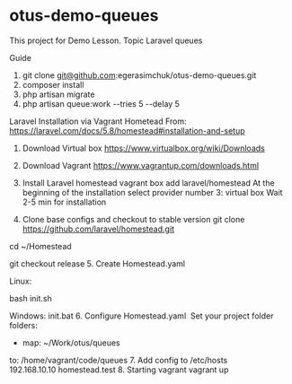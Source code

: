 # otus-demo-queues
This project for Demo Lesson. Topic Laravel queues

Guide
1. git clone git@github.com:egerasimchuk/otus-demo-queues.git
2. composer install
3. php artisan migrate
4. php artisan queue:work --tries 5 --delay 5

Laravel Installation via Vagrant Hometead
From: https://laravel.com/docs/5.8/homestead#installation-and-setup
1. Download Virtual box
https://www.virtualbox.org/wiki/Downloads
2. Download Vagrant
https://www.vagrantup.com/downloads.html
3. Install Laravel homestead
vagrant box add laravel/homestead
At the beginning of the installation select provider number 3: virtual box
Wait 2-5 min for installation

4. Clone base configs and checkout to stable version
git clone https://github.com/laravel/homestead.git 

cd ~/Homestead

git checkout release
5. Create Homestead.yaml

Linux:

bash init.sh

Windows:
init.bat
6. Configure Homestead.yaml 
Set  your project folder  
folders:
- map: ~/Work/otus/queues

to: /home/vagrant/code/queues
7. Add config to /etc/hosts  
192.168.10.10 homestead.test
8. Starting vagrant 
vagrant up
